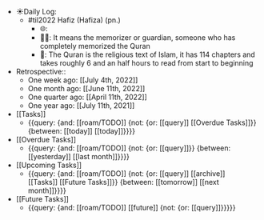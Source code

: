 - ☀️Daily Log:
    - #til2022 Hafiz (Hafiza) (pn.)
        - 🌐: 
        - 💁‍♂️: It means the memorizer or guardian, someone who has completely memorized the Quran
        - 🤔: The Quran is the religious text of Islam, it has 114 chapters and takes roughly 6 and an half hours to read from start to beginning
- Retrospective::
    - One week ago: [[July 4th, 2022]]
    - One month ago: [[June 11th, 2022]]
    - One quarter ago: [[April 11th, 2022]]
    - One year ago: [[July 11th, 2021]]
- [[Tasks]]
    - {{query: {and: [[roam/TODO]] {not: {or: [[query]] [[Overdue Tasks]]}} {between: [[today]] [[today]]}}}}
- [[Overdue Tasks]]
    - {{query: {and: [[roam/TODO]] {not: {or: [[query]]}} {between: [[yesterday]] [[last month]]}}}}
- [[Upcoming Tasks]]
    - {{query: {and: [[roam/TODO]] {not: {or: [[query]] [[archive]] [[Tasks]] [[Future Tasks]]}} {between: [[tomorrow]] [[next month]]}}}}
- [[Future Tasks]]
    - {{query: {and: [[roam/TODO]] [[future]] {not: {or: [[query]]}}}}}
